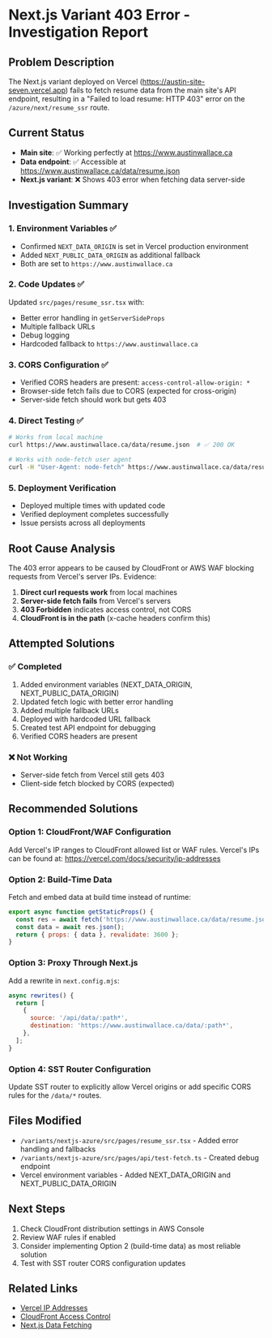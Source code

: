 # Next.js Variant 403 Error - Investigation Report

## Problem Description

The Next.js variant deployed on Vercel (https://austin-site-seven.vercel.app) fails to fetch resume data from the main site's API endpoint, resulting in a "Failed to load resume: HTTP 403" error on the `/azure/next/resume_ssr` route.

## Current Status

- **Main site**: ✅ Working perfectly at https://www.austinwallace.ca
- **Data endpoint**: ✅ Accessible at https://www.austinwallace.ca/data/resume.json
- **Next.js variant**: ❌ Shows 403 error when fetching data server-side

## Investigation Summary

### 1. Environment Variables ✅
- Confirmed `NEXT_DATA_ORIGIN` is set in Vercel production environment
- Added `NEXT_PUBLIC_DATA_ORIGIN` as additional fallback
- Both are set to `https://www.austinwallace.ca`

### 2. Code Updates ✅
Updated `src/pages/resume_ssr.tsx` with:
- Better error handling in `getServerSideProps`
- Multiple fallback URLs
- Debug logging
- Hardcoded fallback to `https://www.austinwallace.ca`

### 3. CORS Configuration ✅
- Verified CORS headers are present: `access-control-allow-origin: *`
- Browser-side fetch fails due to CORS (expected for cross-origin)
- Server-side fetch should work but gets 403

### 4. Direct Testing ✅
```bash
# Works from local machine
curl https://www.austinwallace.ca/data/resume.json  # ✅ 200 OK

# Works with node-fetch user agent
curl -H "User-Agent: node-fetch" https://www.austinwallace.ca/data/resume.json  # ✅ 200 OK
```

### 5. Deployment Verification
- Deployed multiple times with updated code
- Verified deployment completes successfully
- Issue persists across all deployments

## Root Cause Analysis

The 403 error appears to be caused by CloudFront or AWS WAF blocking requests from Vercel's server IPs. Evidence:

1. **Direct curl requests work** from local machines
2. **Server-side fetch fails** from Vercel's servers
3. **403 Forbidden** indicates access control, not CORS
4. **CloudFront is in the path** (x-cache headers confirm this)

## Attempted Solutions

### ✅ Completed
1. Added environment variables (NEXT_DATA_ORIGIN, NEXT_PUBLIC_DATA_ORIGIN)
2. Updated fetch logic with better error handling
3. Added multiple fallback URLs
4. Deployed with hardcoded URL fallback
5. Created test API endpoint for debugging
6. Verified CORS headers are present

### ❌ Not Working
- Server-side fetch from Vercel still gets 403
- Client-side fetch blocked by CORS (expected)

## Recommended Solutions

### Option 1: CloudFront/WAF Configuration
Add Vercel's IP ranges to CloudFront allowed list or WAF rules. Vercel's IPs can be found at: https://vercel.com/docs/security/ip-addresses

### Option 2: Build-Time Data
Fetch and embed data at build time instead of runtime:
```javascript
export async function getStaticProps() {
  const res = await fetch('https://www.austinwallace.ca/data/resume.json');
  const data = await res.json();
  return { props: { data }, revalidate: 3600 };
}
```

### Option 3: Proxy Through Next.js
Add a rewrite in `next.config.mjs`:
```javascript
async rewrites() {
  return [
    {
      source: '/api/data/:path*',
      destination: 'https://www.austinwallace.ca/data/:path*',
    },
  ];
}
```

### Option 4: SST Router Configuration
Update SST router to explicitly allow Vercel origins or add specific CORS rules for the `/data/*` routes.

## Files Modified

- `/variants/nextjs-azure/src/pages/resume_ssr.tsx` - Added error handling and fallbacks
- `/variants/nextjs-azure/src/pages/api/test-fetch.ts` - Created debug endpoint
- Vercel environment variables - Added NEXT_DATA_ORIGIN and NEXT_PUBLIC_DATA_ORIGIN

## Next Steps

1. Check CloudFront distribution settings in AWS Console
2. Review WAF rules if enabled
3. Consider implementing Option 2 (build-time data) as most reliable solution
4. Test with SST router CORS configuration updates

## Related Links

- [Vercel IP Addresses](https://vercel.com/docs/security/ip-addresses)
- [CloudFront Access Control](https://docs.aws.amazon.com/cloudfront/latest/developerguide/access-control.html)
- [Next.js Data Fetching](https://nextjs.org/docs/basic-features/data-fetching)